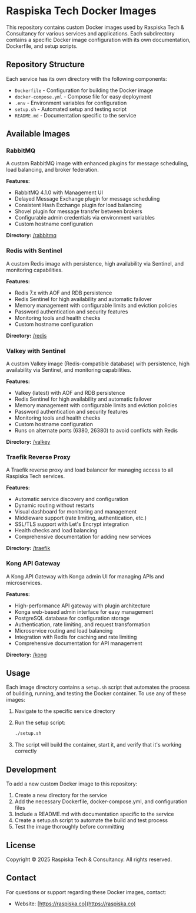 # Raspiska Tech Docker Images

This repository contains custom Docker images used by Raspiska Tech & Consultancy for various services and applications. Each subdirectory contains a specific Docker image configuration with its own documentation, Dockerfile, and setup scripts.

## Repository Structure

Each service has its own directory with the following components:

- `Dockerfile` - Configuration for building the Docker image
- `docker-compose.yml` - Compose file for easy deployment
- `.env` - Environment variables for configuration
- `setup.sh` - Automated setup and testing script
- `README.md` - Documentation specific to the service

## Available Images

### RabbitMQ

A custom RabbitMQ image with enhanced plugins for message scheduling, load balancing, and broker federation.

**Features:**

- RabbitMQ 4.1.0 with Management UI
- Delayed Message Exchange plugin for message scheduling
- Consistent Hash Exchange plugin for load balancing
- Shovel plugin for message transfer between brokers
- Configurable admin credentials via environment variables
- Custom hostname configuration

**Directory:** [/rabbitmq](/rabbitmq)

### Redis with Sentinel

A custom Redis image with persistence, high availability via Sentinel, and monitoring capabilities.

**Features:**

- Redis 7.x with AOF and RDB persistence
- Redis Sentinel for high availability and automatic failover
- Memory management with configurable limits and eviction policies
- Password authentication and security features
- Monitoring tools and health checks
- Custom hostname configuration

**Directory:** [/redis](/redis)

### Valkey with Sentinel

A custom Valkey image (Redis-compatible database) with persistence, high availability via Sentinel, and monitoring capabilities.

**Features:**

- Valkey (latest) with AOF and RDB persistence
- Redis Sentinel for high availability and automatic failover
- Memory management with configurable limits and eviction policies
- Password authentication and security features
- Monitoring tools and health checks
- Custom hostname configuration
- Runs on alternate ports (6380, 26380) to avoid conflicts with Redis

**Directory:** [/valkey](/valkey)

### Traefik Reverse Proxy

A Traefik reverse proxy and load balancer for managing access to all Raspiska Tech services.

**Features:**

- Automatic service discovery and configuration
- Dynamic routing without restarts
- Visual dashboard for monitoring and management
- Middleware support (rate limiting, authentication, etc.)
- SSL/TLS support with Let's Encrypt integration
- Health checks and load balancing
- Comprehensive documentation for adding new services

**Directory:** [/traefik](/traefik)

### Kong API Gateway

A Kong API Gateway with Konga admin UI for managing APIs and microservices.

**Features:**

- High-performance API gateway with plugin architecture
- Konga web-based admin interface for easy management
- PostgreSQL database for configuration storage
- Authentication, rate limiting, and request transformation
- Microservice routing and load balancing
- Integration with Redis for caching and rate limiting
- Comprehensive documentation for API management

**Directory:** [/kong](/kong)

## Usage

Each image directory contains a `setup.sh` script that automates the process of building, running, and testing the Docker container. To use any of these images:

1. Navigate to the specific service directory
2. Run the setup script:

   ```bash
   ./setup.sh
   ```

3. The script will build the container, start it, and verify that it's working correctly

## Development

To add a new custom Docker image to this repository:

1. Create a new directory for the service
2. Add the necessary Dockerfile, docker-compose.yml, and configuration files
3. Include a README.md with documentation specific to the service
4. Create a setup.sh script to automate the build and test process
5. Test the image thoroughly before committing

## License

Copyright © 2025 Raspiska Tech & Consultancy. All rights reserved.

## Contact

For questions or support regarding these Docker images, contact:

- Website: [https://raspiska.co](https://raspiska.co)
